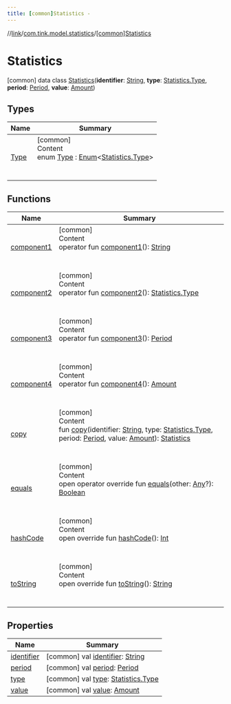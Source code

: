 ```yaml
---
title: [common]Statistics -
---
```

//[link](../../index.md)/[com.tink.model.statistics](../index.md)/[[common]Statistics](index.md)



# Statistics  
 [common] data class [Statistics](index.md)(**identifier**: [String](https://kotlinlang.org/api/latest/jvm/stdlib/kotlin/-string/index.html), **type**: [Statistics.Type](-type/index.md), **period**: [Period](../../com.tink.model.time/[common]-period/index.md), **value**: [Amount](../../com.tink.model.misc/[common]-amount/index.md))   


## Types  
  
|  Name|  Summary| 
|---|---|
| <a name="com.tink.model.statistics/Statistics.Type///PointingToDeclaration/"></a>[Type](-type/index.md)| <a name="com.tink.model.statistics/Statistics.Type///PointingToDeclaration/"></a>[common]  <br>Content  <br>enum [Type](-type/index.md) : [Enum](https://kotlinlang.org/api/latest/jvm/stdlib/kotlin/-enum/index.html)<[Statistics.Type](-type/index.md)>   <br><br><br>


## Functions  
  
|  Name|  Summary| 
|---|---|
| <a name="com.tink.model.statistics/Statistics/component1/#/PointingToDeclaration/"></a>[component1](component1.md)| <a name="com.tink.model.statistics/Statistics/component1/#/PointingToDeclaration/"></a>[common]  <br>Content  <br>operator fun [component1](component1.md)(): [String](https://kotlinlang.org/api/latest/jvm/stdlib/kotlin/-string/index.html)  <br><br><br>
| <a name="com.tink.model.statistics/Statistics/component2/#/PointingToDeclaration/"></a>[component2](component2.md)| <a name="com.tink.model.statistics/Statistics/component2/#/PointingToDeclaration/"></a>[common]  <br>Content  <br>operator fun [component2](component2.md)(): [Statistics.Type](-type/index.md)  <br><br><br>
| <a name="com.tink.model.statistics/Statistics/component3/#/PointingToDeclaration/"></a>[component3](component3.md)| <a name="com.tink.model.statistics/Statistics/component3/#/PointingToDeclaration/"></a>[common]  <br>Content  <br>operator fun [component3](component3.md)(): [Period](../../com.tink.model.time/[common]-period/index.md)  <br><br><br>
| <a name="com.tink.model.statistics/Statistics/component4/#/PointingToDeclaration/"></a>[component4](component4.md)| <a name="com.tink.model.statistics/Statistics/component4/#/PointingToDeclaration/"></a>[common]  <br>Content  <br>operator fun [component4](component4.md)(): [Amount](../../com.tink.model.misc/[common]-amount/index.md)  <br><br><br>
| <a name="com.tink.model.statistics/Statistics/copy/#kotlin.String#com.tink.model.statistics.Statistics.Type#com.tink.model.time.Period#com.tink.model.misc.Amount/PointingToDeclaration/"></a>[copy](copy.md)| <a name="com.tink.model.statistics/Statistics/copy/#kotlin.String#com.tink.model.statistics.Statistics.Type#com.tink.model.time.Period#com.tink.model.misc.Amount/PointingToDeclaration/"></a>[common]  <br>Content  <br>fun [copy](copy.md)(identifier: [String](https://kotlinlang.org/api/latest/jvm/stdlib/kotlin/-string/index.html), type: [Statistics.Type](-type/index.md), period: [Period](../../com.tink.model.time/[common]-period/index.md), value: [Amount](../../com.tink.model.misc/[common]-amount/index.md)): [Statistics](index.md)  <br><br><br>
| <a name="kotlin/Any/equals/#kotlin.Any?/PointingToDeclaration/"></a>[equals](../../com.tink.service.user/[common]-user-profile-service-impl/index.md#%5Bkotlin%2FAny%2Fequals%2F%23kotlin.Any%3F%2FPointingToDeclaration%2F%5D%2FFunctions%2F1647702525)| <a name="kotlin/Any/equals/#kotlin.Any?/PointingToDeclaration/"></a>[common]  <br>Content  <br>open operator override fun [equals](../../com.tink.service.user/[common]-user-profile-service-impl/index.md#%5Bkotlin%2FAny%2Fequals%2F%23kotlin.Any%3F%2FPointingToDeclaration%2F%5D%2FFunctions%2F1647702525)(other: [Any](https://kotlinlang.org/api/latest/jvm/stdlib/kotlin/-any/index.html)?): [Boolean](https://kotlinlang.org/api/latest/jvm/stdlib/kotlin/-boolean/index.html)  <br><br><br>
| <a name="kotlin/Any/hashCode/#/PointingToDeclaration/"></a>[hashCode](../../com.tink.service.user/[common]-user-profile-service-impl/index.md#%5Bkotlin%2FAny%2FhashCode%2F%23%2FPointingToDeclaration%2F%5D%2FFunctions%2F1647702525)| <a name="kotlin/Any/hashCode/#/PointingToDeclaration/"></a>[common]  <br>Content  <br>open override fun [hashCode](../../com.tink.service.user/[common]-user-profile-service-impl/index.md#%5Bkotlin%2FAny%2FhashCode%2F%23%2FPointingToDeclaration%2F%5D%2FFunctions%2F1647702525)(): [Int](https://kotlinlang.org/api/latest/jvm/stdlib/kotlin/-int/index.html)  <br><br><br>
| <a name="kotlin/Any/toString/#/PointingToDeclaration/"></a>[toString](../../com.tink.service.user/[common]-user-profile-service-impl/index.md#%5Bkotlin%2FAny%2FtoString%2F%23%2FPointingToDeclaration%2F%5D%2FFunctions%2F1647702525)| <a name="kotlin/Any/toString/#/PointingToDeclaration/"></a>[common]  <br>Content  <br>open override fun [toString](../../com.tink.service.user/[common]-user-profile-service-impl/index.md#%5Bkotlin%2FAny%2FtoString%2F%23%2FPointingToDeclaration%2F%5D%2FFunctions%2F1647702525)(): [String](https://kotlinlang.org/api/latest/jvm/stdlib/kotlin/-string/index.html)  <br><br><br>


## Properties  
  
|  Name|  Summary| 
|---|---|
| <a name="com.tink.model.statistics/Statistics/identifier/#/PointingToDeclaration/"></a>[identifier](identifier.md)| <a name="com.tink.model.statistics/Statistics/identifier/#/PointingToDeclaration/"></a> [common] val [identifier](identifier.md): [String](https://kotlinlang.org/api/latest/jvm/stdlib/kotlin/-string/index.html)   <br>
| <a name="com.tink.model.statistics/Statistics/period/#/PointingToDeclaration/"></a>[period](period.md)| <a name="com.tink.model.statistics/Statistics/period/#/PointingToDeclaration/"></a> [common] val [period](period.md): [Period](../../com.tink.model.time/[common]-period/index.md)   <br>
| <a name="com.tink.model.statistics/Statistics/type/#/PointingToDeclaration/"></a>[type](type.md)| <a name="com.tink.model.statistics/Statistics/type/#/PointingToDeclaration/"></a> [common] val [type](type.md): [Statistics.Type](-type/index.md)   <br>
| <a name="com.tink.model.statistics/Statistics/value/#/PointingToDeclaration/"></a>[value](value.md)| <a name="com.tink.model.statistics/Statistics/value/#/PointingToDeclaration/"></a> [common] val [value](value.md): [Amount](../../com.tink.model.misc/[common]-amount/index.md)   <br>

